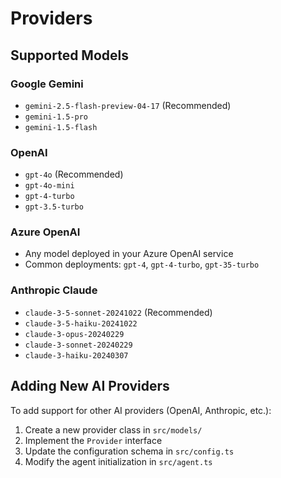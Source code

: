 # Providers

## Supported Models

### Google Gemini

- `gemini-2.5-flash-preview-04-17` (Recommended)
- `gemini-1.5-pro`
- `gemini-1.5-flash`

### OpenAI

- `gpt-4o` (Recommended)
- `gpt-4o-mini`
- `gpt-4-turbo`
- `gpt-3.5-turbo`

### Azure OpenAI

- Any model deployed in your Azure OpenAI service
- Common deployments: `gpt-4`, `gpt-4-turbo`, `gpt-35-turbo`

### Anthropic Claude

- `claude-3-5-sonnet-20241022` (Recommended)
- `claude-3-5-haiku-20241022`
- `claude-3-opus-20240229`
- `claude-3-sonnet-20240229`
- `claude-3-haiku-20240307`

## Adding New AI Providers

To add support for other AI providers (OpenAI, Anthropic, etc.):

1. Create a new provider class in `src/models/`
2. Implement the `Provider` interface
3. Update the configuration schema in `src/config.ts`
4. Modify the agent initialization in `src/agent.ts`